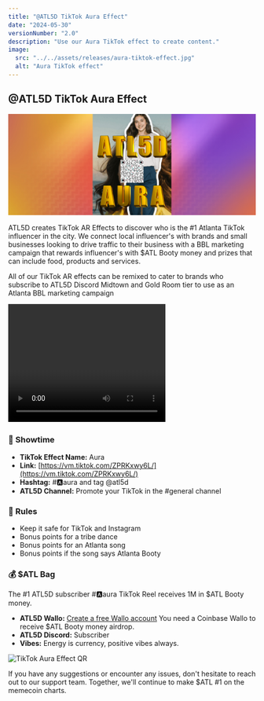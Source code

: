 ```yaml
---
title: "@ATL5D TikTok Aura Effect"
date: "2024-05-30"
versionNumber: "2.0"
description: "Use our Aura TikTok effect to create content."
image:
  src: "../../assets/releases/aura-tiktok-effect.jpg"
  alt: "Aura TikTok effect"
---
```


## @ATL5D TikTok Aura Effect

![TikTok Aura Effect](../../assets/releases/aura-tiktok-effect.jpg)

ATL5D creates TikTok AR Effects to discover who is the #1 Atlanta TikTok influencer in the city. We connect local influencer's with brands and small businesses looking to drive traffic to their business with a BBL marketing campaign that rewards influencer's with $ATL Booty money and prizes that can include food, products and services.

All of our TikTok AR effects can be remixed to cater to brands who subscribe to ATL5D Discord Midtown and Gold Room tier to use as an Atlanta BBL marketing campaign 

<video width="320" height="240" controls>
  <source src="../../assets/releases/aura.mp4" type="video/mp4">
  Your browser does not support the video tag.
</video>

### 🍿 Showtime

- **TikTok Effect Name:** Aura
- **Link:** [https://vm.tiktok.com/ZPRKxwy6L/](https://vm.tiktok.com/ZPRKxwy6L/)
- **Hashtag:** #🅰️aura and tag @atl5d
- **ATL5D Channel:** Promote your TikTok in the #general channel

### 👀 Rules

- Keep it safe for TikTok and Instagram
- Bonus points for a tribe dance
- Bonus points for an Atlanta song
- Bonus points if the song says Atlanta Booty

### 💰 $ATL Bag

The #1 ATL5D subscriber #🅰️aura TikTok Reel receives 1M in $ATL Booty money.

- **ATL5D Wallo:** [Create a free Wallo account](https://wallo.atl5d.com)
 You need a Coinbase Wallo to receive $ATL Booty money airdrop.
- **ATL5D Discord:** Subscriber
- **Vibes:** Energy is currency, positive vibes always.

![TikTok Aura Effect QR](../../assets/releases/qr-aura.jpg)

If you have any suggestions or encounter any issues, don't hesitate to reach out to our support team. Together, we'll continue to make $ATL #1 on the memecoin charts.
